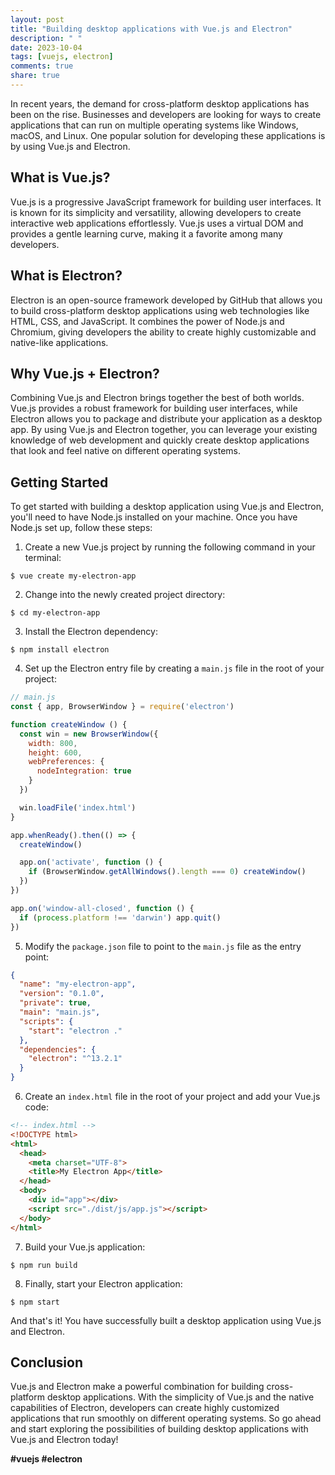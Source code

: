 ```yaml
---
layout: post
title: "Building desktop applications with Vue.js and Electron"
description: " "
date: 2023-10-04
tags: [vuejs, electron]
comments: true
share: true
---
```


In recent years, the demand for cross-platform desktop applications has been on the rise. Businesses and developers are looking for ways to create applications that can run on multiple operating systems like Windows, macOS, and Linux. One popular solution for developing these applications is by using Vue.js and Electron.

## What is Vue.js?

Vue.js is a progressive JavaScript framework for building user interfaces. It is known for its simplicity and versatility, allowing developers to create interactive web applications effortlessly. Vue.js uses a virtual DOM and provides a gentle learning curve, making it a favorite among many developers.

## What is Electron?

Electron is an open-source framework developed by GitHub that allows you to build cross-platform desktop applications using web technologies like HTML, CSS, and JavaScript. It combines the power of Node.js and Chromium, giving developers the ability to create highly customizable and native-like applications.

## Why Vue.js + Electron?

Combining Vue.js and Electron brings together the best of both worlds. Vue.js provides a robust framework for building user interfaces, while Electron allows you to package and distribute your application as a desktop app. By using Vue.js and Electron together, you can leverage your existing knowledge of web development and quickly create desktop applications that look and feel native on different operating systems.

## Getting Started

To get started with building a desktop application using Vue.js and Electron, you'll need to have Node.js installed on your machine. Once you have Node.js set up, follow these steps:

1. Create a new Vue.js project by running the following command in your terminal:

```
$ vue create my-electron-app
```

2. Change into the newly created project directory:

```
$ cd my-electron-app
```

3. Install the Electron dependency:

```
$ npm install electron
```

4. Set up the Electron entry file by creating a `main.js` file in the root of your project:

```javascript
// main.js
const { app, BrowserWindow } = require('electron')

function createWindow () {
  const win = new BrowserWindow({
    width: 800,
    height: 600,
    webPreferences: {
      nodeIntegration: true
    }
  })

  win.loadFile('index.html')
}

app.whenReady().then(() => {
  createWindow()

  app.on('activate', function () {
    if (BrowserWindow.getAllWindows().length === 0) createWindow()
  })
})

app.on('window-all-closed', function () {
  if (process.platform !== 'darwin') app.quit()
})
```

5. Modify the `package.json` file to point to the `main.js` file as the entry point:

```json
{
  "name": "my-electron-app",
  "version": "0.1.0",
  "private": true,
  "main": "main.js",
  "scripts": {
    "start": "electron ."
  },
  "dependencies": {
    "electron": "^13.2.1"
  }
}
```

6. Create an `index.html` file in the root of your project and add your Vue.js code:

```html
<!-- index.html -->
<!DOCTYPE html>
<html>
  <head>
    <meta charset="UTF-8">
    <title>My Electron App</title>
  </head>
  <body>
    <div id="app"></div>
    <script src="./dist/js/app.js"></script>
  </body>
</html>
```

7. Build your Vue.js application:

```
$ npm run build
```

8. Finally, start your Electron application:

```
$ npm start
```

And that's it! You have successfully built a desktop application using Vue.js and Electron. 

## Conclusion

Vue.js and Electron make a powerful combination for building cross-platform desktop applications. With the simplicity of Vue.js and the native capabilities of Electron, developers can create highly customized applications that run smoothly on different operating systems. So go ahead and start exploring the possibilities of building desktop applications with Vue.js and Electron today!

**#vuejs #electron**